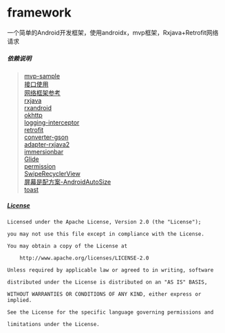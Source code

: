 # framework
一个简单的Android开发框架，使用androidx，mvp框架，Rxjava+Retrofit网络请求


##### 依赖说明
> [mvp-sample](https://github.com/yanzhenjie/mvp-sample) \
> [接口使用](https://wanandroid.com/blog/show/2) \
> [网络框架参考](https://github.com/ForgetSky/ForgetSkyWanAndroid) \
> [rxjava](https://github.com/ReactiveX/RxJava) \
> [rxandroid](https://github.com/ReactiveX/RxAndroid) \
> [okhttp](https://github.com/square/okhttp) \
> [logging-interceptor](https://github.com/square/okhttp/tree/master/okhttp-logging-interceptor) \
> [retrofit](https://github.com/square/retrofit) \
> [converter-gson](https://github.com/square/retrofit/tree/master/retrofit-converters) \
> [adapter-rxjava2](https://github.com/square/retrofit/tree/master/retrofit-adapters) \
> [immersionbar](https://github.com/gyf-dev/ImmersionBar) \
> [Glide](https://github.com/bumptech/glide) \
> [permission](https://github.com/yanzhenjie/AndPermission) \
> [SwipeRecyclerView](https://github.com/yanzhenjie/SwipeRecyclerView) \
> [屏幕是配方案-AndroidAutoSize](https://github.com/JessYanCoding/AndroidAutoSize) \
> [toast](https://github.com/getActivity/ToastUtils) 

##### [License](./LICENSE)

    Licensed under the Apache License, Version 2.0 (the "License");

    you may not use this file except in compliance with the License.

    You may obtain a copy of the License at

        http://www.apache.org/licenses/LICENSE-2.0

    Unless required by applicable law or agreed to in writing, software

    distributed under the License is distributed on an "AS IS" BASIS,

    WITHOUT WARRANTIES OR CONDITIONS OF ANY KIND, either express or implied.

    See the License for the specific language governing permissions and

    limitations under the License.
